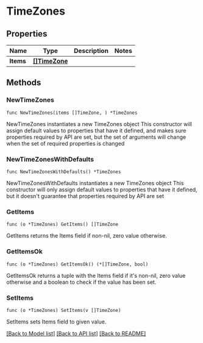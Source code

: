 # TimeZones

## Properties

Name | Type | Description | Notes
------------ | ------------- | ------------- | -------------
**Items** | [**[]TimeZone**](TimeZone.md) |  | 

## Methods

### NewTimeZones

`func NewTimeZones(items []TimeZone, ) *TimeZones`

NewTimeZones instantiates a new TimeZones object
This constructor will assign default values to properties that have it defined,
and makes sure properties required by API are set, but the set of arguments
will change when the set of required properties is changed

### NewTimeZonesWithDefaults

`func NewTimeZonesWithDefaults() *TimeZones`

NewTimeZonesWithDefaults instantiates a new TimeZones object
This constructor will only assign default values to properties that have it defined,
but it doesn't guarantee that properties required by API are set

### GetItems

`func (o *TimeZones) GetItems() []TimeZone`

GetItems returns the Items field if non-nil, zero value otherwise.

### GetItemsOk

`func (o *TimeZones) GetItemsOk() (*[]TimeZone, bool)`

GetItemsOk returns a tuple with the Items field if it's non-nil, zero value otherwise
and a boolean to check if the value has been set.

### SetItems

`func (o *TimeZones) SetItems(v []TimeZone)`

SetItems sets Items field to given value.



[[Back to Model list]](../README.md#documentation-for-models) [[Back to API list]](../README.md#documentation-for-api-endpoints) [[Back to README]](../README.md)



